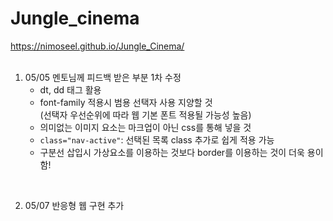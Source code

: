 # Jungle_cinema
https://nimoseel.github.io/Jungle_Cinema/
<br>
<br>

1. 05/05 멘토님께 피드백 받은 부분 1차 수정 
    - dt, dd 태그 활용
    - font-family 적용시 범용 선택자 사용 지양할 것<br>
    (선택자 우선순위에 따라 웹 기본 폰트 적용될 가능성 높음)
    - 의미없는 이미지 요소는 마크업이 아닌 css를 통해 넣을 것
    - `class="nav-active"`: 선택된 목록 class 추가로 쉽게 적용 가능 
    - 구분선 삽입시 가상요소를 이용하는 것보다 border를 이용하는 것이 더욱 용이함!

<br>

2. 05/07 반응형 웹 구현 추가 